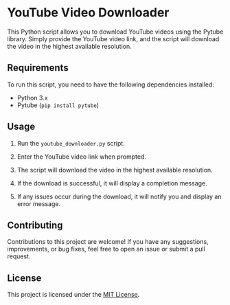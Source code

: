 # YouTube Video Downloader

This Python script allows you to download YouTube videos using the Pytube library. Simply provide the YouTube video link, and the script will download the video in the highest available resolution.

## Requirements

To run this script, you need to have the following dependencies installed:

- Python 3.x
- Pytube (`pip install pytube`)

## Usage

1. Run the `youtube_downloader.py` script.

2. Enter the YouTube video link when prompted.

3. The script will download the video in the highest available resolution.

4. If the download is successful, it will display a completion message.

5. If any issues occur during the download, it will notify you and display an error message.

## Contributing

Contributions to this project are welcome! If you have any suggestions, improvements, or bug fixes, feel free to open an issue or submit a pull request.

## License

This project is licensed under the [MIT License](LICENSE).
